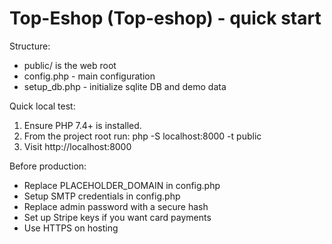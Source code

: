 Top-Eshop (Top-eshop) - quick start
=================================

Structure:
- public/ is the web root
- config.php - main configuration
- setup_db.php - initialize sqlite DB and demo data

Quick local test:
1. Ensure PHP 7.4+ is installed.
2. From the project root run:
   php -S localhost:8000 -t public
3. Visit http://localhost:8000

Before production:
- Replace PLACEHOLDER_DOMAIN in config.php
- Setup SMTP credentials in config.php
- Replace admin password with a secure hash
- Set up Stripe keys if you want card payments
- Use HTTPS on hosting
